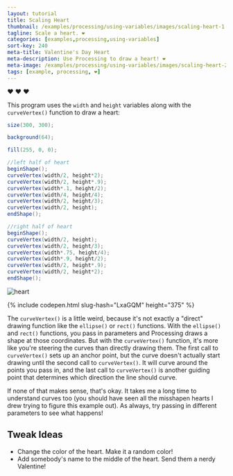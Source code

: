 ```yaml
---
layout: tutorial
title: Scaling Heart
thumbnail: /examples/processing/using-variables/images/scaling-heart-1.png
tagline: Scale a heart. ❤
categories: [examples,processing,using-variables]
sort-key: 240
meta-title: Valentine's Day Heart
meta-description: Use Processing to draw a heart! ❤
meta-image: /examples/processing/using-variables/images/scaling-heart-2.png
tags: [example, processing, ❤]
---
```


:heart: ❤ :heart:

This program uses the `width` and `height` variables along with the `curveVertex()` function to draw a heart:

```java
size(300, 300);

background(64);

fill(255, 0, 0);

//left half of heart
beginShape();
curveVertex(width/2, height*2);
curveVertex(width/2, height*.9);
curveVertex(width*.1, height/2);
curveVertex(width/4, height/4);
curveVertex(width/2, height/3);
curveVertex(width/2, height);
endShape();

//right half of heart
beginShape();
curveVertex(width/2, height);
curveVertex(width/2, height/3);
curveVertex(width*.75, height/4);
curveVertex(width*.9, height/2);
curveVertex(width/2, height*.9);
curveVertex(width/2, height*2);
endShape();
```

![heart](/examples/processing/using-variables/images/scaling-heart-2.png)

{% include codepen.html slug-hash="LxaGQM" height="375" %}

The `curveVertex()` is a little weird, because it's not exactly a "direct" drawing function like the `ellipse()` or `rect()` functions. With the `ellipse()` and `rect()` functions, you pass in parameters and Processing draws a shape at those coordinates. But with the `curveVertex()` function, it's more like you're steering the curves than directly drawing them. The first call to `curveVertex()` sets up an anchor point, but the curve doesn't actually start drawing until the second call to `curveVertex()`. It will curve around the points you pass in, and the last call to `curveVertex()` is another guiding point that determines which direction the line should curve.

If none of that makes sense, that's okay. It takes me a long time to understand curves too (you should have seen all the misshapen hearts I drew trying to figure this example out). As always, try passing in different parameters to see what happens!

## Tweak Ideas

- Change the color of the heart. Make it a random color!
- Add somebody's name to the middle of the heart. Send them a nerdy Valentine!
